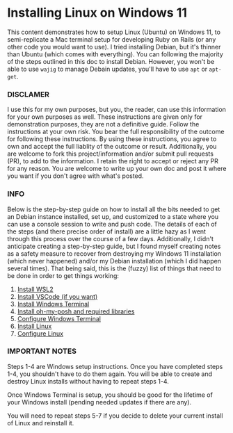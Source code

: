 # Installing Linux on Windows 11

This content demonstrates how to setup Linux (Ubuntu) on Windows 11, to semi-replicate a Mac terminal setup for developing Ruby on Rails (or any other code you would want to use). I tried installing Debian, but it's thinner than Ubuntu (which comes with everything). You can following the majority of the steps outlined in this doc to install Debian. However, you won't be able to use `wajig` to manage Debain updates, you'll have to use `apt` or `apt-get`.

### DISCLAMER

I use this for my own purposes, but you, the reader, can use this information for your own purposes as well. These instructions are given only for demonstration purposes, they are not a definitive guide. Follow the instructions at your own risk. You bear the full responsibility of the outcome for following these instructions. By using these instructions, you agree to own and accept the full liablity of the outcome or result. Additionally, you are welcome to fork this project/information and/or submit pull requests (PR), to add to the information. I retain the right to accept or reject any PR for any reason. You are welcome to write up your own doc and post it where you want if you don't agree with what's posted.

### INFO
Below is the step-by-step guide on how to install all the bits needed to get an Debian instance installed, set up, and customized to a state where you can use a console session to write and push code. The details of each of the steps (and there precise order of install) are a little hazy as I went through this process over the course of a few days. Additionally, I didn't anticipate creating a step-by-step guide, but I found myself creating notes as a safety measure to recover from destroying my Windows 11 installation (which never happened) and/or my Debian installation (which I did happen several times). That being said, this is the (fuzzy) list of things that need to be done in order to get things working:

1. [Install WSL2](https://github.com/scott-knight/linux-on-windows-11/blob/main/install-wsl2.md)
2. [Install VSCode (if you want)](https://github.com/scott-knight/linux-on-windows-11/blob/main/install-vscode.md)
3. [Install Windows Terminal](https://github.com/scott-knight/linux-on-windows-11/blob/main/install-windows-terminal.md)
4. [Install oh-my-posh and required libraries](https://github.com/scott-knight/linux-on-windows-11/blob/main/Install%20oh-my-posh-and-required-libraries.md)
5. [Configure Windows Terminal](https://github.com/scott-knight/linux-on-windows-11/blob/main/configure-windows-terminal.md)
6. [Install Linux](https://github.com/scott-knight/linux-on-windows-11/blob/main/install-linux.md)
7. [Configure Linux](https://github.com/scott-knight/linux-on-windows-11/blob/main/customize-linux.md)

### IMPORTANT NOTES

Steps 1-4 are Windows setup instructions. Once you have completed steps 1-4, you shouldn't have to do them again. You will be able to create and destroy Linux  installs without having to repeat steps 1-4. 

Once Windows Terminal is setup, you should be good for the lifetime of your Windows install (pending needed updates if there are any).

You will need to repeat steps 5-7 if you decide to delete your current install of Linux and reinstall it.
